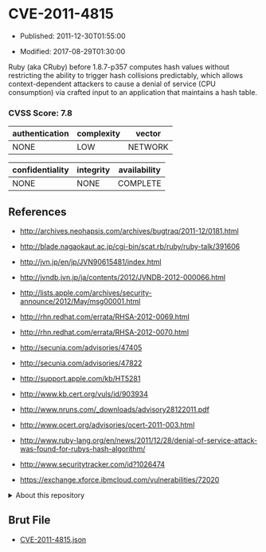 # CVE-2011-4815

- Published: 2011-12-30T01:55:00

- Modified: 2017-08-29T01:30:00

Ruby (aka CRuby) before 1.8.7-p357 computes hash values without restricting the ability to trigger hash collisions predictably, which allows context-dependent attackers to cause a denial of service (CPU consumption) via crafted input to an application that maintains a hash table.

### CVSS Score: **7.8**

| authentication | complexity | vector |
| --- | --- | --- |
| NONE | LOW | NETWORK |

| confidentiality | integrity | availability |
| --- | --- | --- |
| NONE | NONE | COMPLETE |

## References

* http://archives.neohapsis.com/archives/bugtraq/2011-12/0181.html

* http://blade.nagaokaut.ac.jp/cgi-bin/scat.rb/ruby/ruby-talk/391606

* http://jvn.jp/en/jp/JVN90615481/index.html

* http://jvndb.jvn.jp/ja/contents/2012/JVNDB-2012-000066.html

* http://lists.apple.com/archives/security-announce/2012/May/msg00001.html

* http://rhn.redhat.com/errata/RHSA-2012-0069.html

* http://rhn.redhat.com/errata/RHSA-2012-0070.html

* http://secunia.com/advisories/47405

* http://secunia.com/advisories/47822

* http://support.apple.com/kb/HT5281

* http://www.kb.cert.org/vuls/id/903934

* http://www.nruns.com/_downloads/advisory28122011.pdf

* http://www.ocert.org/advisories/ocert-2011-003.html

* http://www.ruby-lang.org/en/news/2011/12/28/denial-of-service-attack-was-found-for-rubys-hash-algorithm/

* http://www.securitytracker.com/id?1026474

* https://exchange.xforce.ibmcloud.com/vulnerabilities/72020

<details>
<summary>About this repository</summary> 

  This repository is part of the project [Live Hack CVE](https://github.com/Live-Hack-CVE). Main website can be found [www.live-hack.org](https://www.live-hack.org) 
  
  Made by [Sn0wAlice](https://github.com/Sn0wAlice) for the people that care about security and need to have a feed of the latest CVEs. Hope you enjoy it, don't forget to star the repo and follow me on [Twitter](https://twitter.com/Sn0wAlice) and [Github](https://github.com/Sn0wAlice). And that is my [personnal website](https://www.alice-snow.me/)

  - [Home Page](https://github.com/Live-Hack-CVE)
  - [Framework](https://github.com/Live-Hack-CVE/cve-framework)
  - [CVE database](https://github.com/Live-Hack-CVE/full_database)
  - [Changelog](https://github.com/Live-Hack-CVE/Changelog)
</details>

## Brut File

* [CVE-2011-4815.json](https://raw.githubusercontent.com/Live-Hack-CVE/full_database/main/cves/2011/CVE-2011-4815.json)

